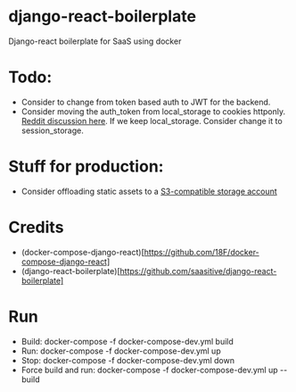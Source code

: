 # django-react-boilerplate
Django-react boilerplate for SaaS using docker

# Todo:
- Consider to change from token based auth to JWT for the backend.
- Consider moving the auth_token from local_storage to cookies httponly. [Reddit discussion here](https://www.reddit.com/r/reactjs/comments/cubfsa/local_storage_vs_cookies_authentication_tokens/). If we keep local_storage. Consider change it to session_storage.

# Stuff for production:
- Consider offloading static assets to a [S3-compatible storage account](https://www.digitalocean.com/community/tutorials/how-to-build-a-django-and-gunicorn-application-with-docker)

# Credits
- (docker-compose-django-react)[https://github.com/18F/docker-compose-django-react]
- (django-react-boilerplate)[https://github.com/saasitive/django-react-boilerplate]


# Run
- Build: docker-compose -f docker-compose-dev.yml build
- Run: docker-compose -f docker-compose-dev.yml up
- Stop: docker-compose -f docker-compose-dev.yml down
- Force build and run: docker-compose -f docker-compose-dev.yml up --build